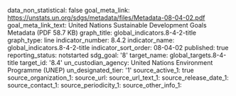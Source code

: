 data_non_statistical: false
goal_meta_link: https://unstats.un.org/sdgs/metadata/files/Metadata-08-04-02.pdf
goal_meta_link_text: United Nations Sustainable Development Goals Metadata (PDF 58.7
  KB)
graph_title: global_indicators.8-4-2-title
graph_type: line
indicator_number: 8.4.2
indicator_name: global_indicators.8-4-2-title
indicator_sort_order: 08-04-02
published: true
reporting_status: notstarted
sdg_goal: '8'
target_name: global_targets.8-4-title
target_id: '8.4'
un_custodian_agency: United Nations Environment Programme (UNEP)
un_designated_tier: '1'
source_active_1: true
source_organization_1: 
source_url: 
source_url_text_1: 
source_release_date_1: 
source_contact_1: 
source_periodicity_1: 
source_other_info_1: 